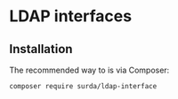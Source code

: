 # LDAP interfaces

## Installation

The recommended way to is via Composer:

```
composer require surda/ldap-interface
```
